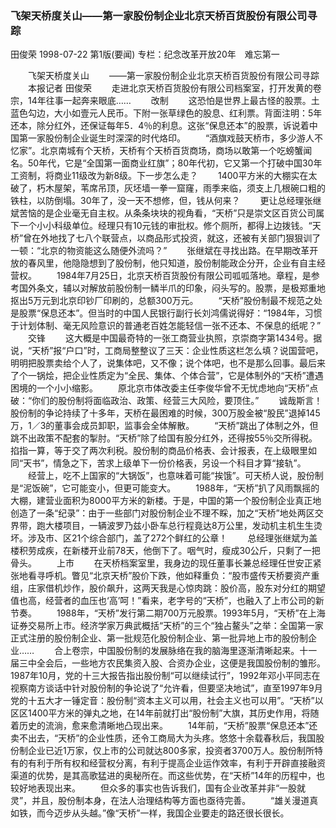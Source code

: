 ### 飞架天桥度关山——第一家股份制企业北京天桥百货股份有限公司寻踪
田俊荣
1998-07-22
第1版(要闻)
专栏：纪念改革开放20年　难忘第一

　　飞架天桥度关山
　　——第一家股份制企业北京天桥百货股份有限公司寻踪
　　本报记者  田俊荣
　　走进北京天桥百货股份有限公司档案室，打开发黄的卷宗，14年往事一起奔来眼底……
　　改制
　　这恐怕是世界上最古怪的股票。土蓝色勾边，大小如壹元人民币。下附一张草绿色的股息、红利票。背面注明：5年还本，除分红外，还保证每年5．4％的利息。这张“保息还本”的股票，诉说着中国第一家股份制企业诞生时深深的时代烙印。
　　“酒旗戏鼓天桥市，多少游人不忆家”。北京南城有个天桥，天桥有个天桥百货商场，商场以敢第一个吃螃蟹闻名。50年代，它是“全国第一面商业红旗”；80年代初，它又第一个打破中国30年工资制，将商业11级改为新8级。下一步怎么走？
　　1400平方米的大棚实在太破了，朽木屋架，苇席吊顶，灰坯墙一拳一窟窿，雨季来临，须支上几根碗口粗的铁柱，以防倒塌。30年了，没一天不想修，但，钱从何来？
　　更让总经理张继斌苦恼的是企业毫无自主权。从条条块块的视角看，“天桥”只是崇文区百货公司属下一个小小科级单位。经理只有10元钱的审批权。修个厕所，都得上边拨钱。“天桥”曾在外地找了七八个联营点，以商品形式投资，就这，还被有关部门狠狠训了一顿：“北京的物资能这么随便外流吗？”
　　张继斌在寻找出路。在早期改革开放的春风里，他隐隐想到了股份制，他只知道，股份制能政企分开，企业有自主经营权。
　　1984年7月25日，北京天桥百货股份有限公司呱呱落地。章程，是参考国外条文，辅以对解放前股份制一鳞半爪的印象，闷头写的。股票，是极郑重地抠出5万元到北京印钞厂印刷的，总额300万元。
　　“天桥”股份制最不规范之处是股票“保息还本”。但当时的中国人民银行副行长刘鸿儒说得好：“1984年，习惯于计划体制、毫无风险意识的普通老百姓怎能轻信一张不还本、不保息的纸呢？”
　　交锋
　　这大概是中国最奇特的一张工商营业执照，京崇商字第1434号。据说，“天桥”报“户口”时，工商局整整议了三天：企业性质这栏怎么填？说国营吧，明明把股票卖给个人了，说集体吧，又不像；说个体吧，也不是那么回事。最后来了个一锅烩，把企业性质定为“全民、集体、个体合营”，它是体制外的“天桥”遭遇困境的一个小小缩影。
　　原北京市体改委主任李俊华曾不无忧虑地向“天桥”点破：“你们的股份制将面临政治、政策、经营三大风险，要顶住。”
　　诚哉斯言！股份制的争论持续了十多年，天桥在最困难的时候，300万股金被“股民”退掉145万，1／3的董事会成员卸职，监事会全体解散。
　　“天桥”跳出了体制之外，但跳不出政策不配套的掣肘。“天桥”除了给国有股分红外，还得按55％交所得税。掐指一算，等于交了两次利税。股份制的商品价格表、会计报表，在上级眼里如同“天书”，情急之下，苦求上级单下一份价格表，另设一个科目才算“接轨”。
　　经营上，吃不上国家的“大锅饭”，也意味着可能“挨饿”。可天桥人说，股份制是“泥饭碗”，它可能变小，但更可能变大。
　　1988年，“天桥”扒了风雨飘摇的大棚，建营业面积为8000平方米的新楼。于是，中国的第一个股份制企业真正地创造了一条“纪录”：由于一些部门对股份制企业不理不睬，加之“天桥”地处两区交界带，跑大楼项目，一辆波罗乃兹小卧车总行程竟达8万公里，发动机主机生生烫坏。涉及市、区21个综合部门，盖了272个鲜红的公章！
　　总经理张继斌为盖楼积劳成疾，在新楼开业前78天，他倒下了。咽气时，瘦成30公斤，只剩了一把骨头。
　　上市
　　在天桥档案室里，我身边的现任董事长兼总经理任世安正紧张地看寻呼机。瞥见“北京天桥”股价下跌，他如释重负：“股市盛传天桥要资产重组，庄家借机炒作，股价飙升，这两天我是心惊肉跳：股价高，股东对分红的期望值也高，经营者的血压也‘高’呵！”看来，老字号的“天桥”，也融入了上市公司的新节奏。
　　1988年，“天桥”发行第二期700万元股票。1993年5月，“天桥”在上海证券交易所上市。经济学家万典武概括“天桥”的三个“独占鳌头”之举：全国第一家正式注册的股份制企业、第一批规范化股份制企业、第一批异地上市的股份制企业……
　　合上卷宗，中国股份制的发展脉络在我的脑海里逐渐清晰起来。十一届三中全会后，一些地方农民集资入股、合资办企业，这便是我国股份制的雏形。1987年10月，党的十三大报告指出股份制“可以继续试行”，1992年邓小平同志在视察南方谈话中针对股份制的争论说了“允许看，但要坚决地试”，直至1997年9月党的十五大才一锤定音：股份制“资本主义可以用，社会主义也可以用”。“天桥”以区区1400平方米的弹丸之地，在14年前就打出“股份制”大旗，其历史作用，将随着历史的流淌，愈来愈清晰地凸现出来。
　　14年前，“天桥”股票“保息还本”还卖不出去，“天桥”的企业性质，还令工商局大为头疼。悠悠十余载春秋后，我国股份制企业已近1万家，仅上市的公司就达800多家，投资者3700万人。股份制所特有的有利于所有权和经营权分离，有利于提高企业运作效率，有利于开辟直接融资渠道的优势，是其高歌猛进的奥秘所在。而这些优势，在“天桥”14年的历程中，也较好地表现出来。
　　但众多的事实也告诉我们，国有企业改革并非“一股就灵”，并且，股份制本身，在法人治理结构等方面也亟待完善。
　　“雄关漫道真如铁，而今迈步从头越。”像“天桥”一样，我国企业要走的路还很长很长。
